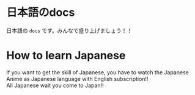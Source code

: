 # 日本語のdocs

日本語の `docs` です。みんなで盛り上げましょう！！


# How to learn Japanese

If you want to get the skill of Japanese, you have to watch the Japanese Anime as Japanese language with English subscription!!  
All Japanese wait you come to Japan!!
